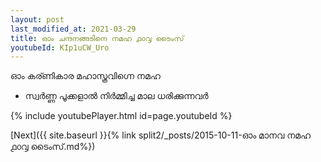```yaml
---
layout: post
last_modified_at: 2021-03-29
title: ഓം ചന്ദനങ്ങടിനെ നമഹ ൧൦൮ ടൈംസ്
youtubeId: KIp1uCW_Uro
---
```

 
 
 ഓം കര്ണികാര മഹാസ്ത്രവിഗ്നെ നമഹ 
 
 -  സ്വർണ്ണ പൂക്കളാൽ നിർമ്മിച്ച മാല ധരിക്കുന്നവർ 
 
  
 
  
 
 
 
 
 
 


{% include youtubePlayer.html id=page.youtubeId %}
 
[Next]({{ site.baseurl }}{% link  split2/_posts/2015-10-11-ഓം മാനവ നമഹ ൧൦൮ ടൈംസ്.md%})
 
